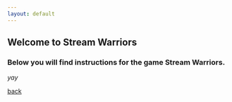 ```yaml
---
layout: default
---
```


## Welcome to Stream Warriors

### Below you will find instructions for the game Stream Warriors.


_yay_

[back](./)
